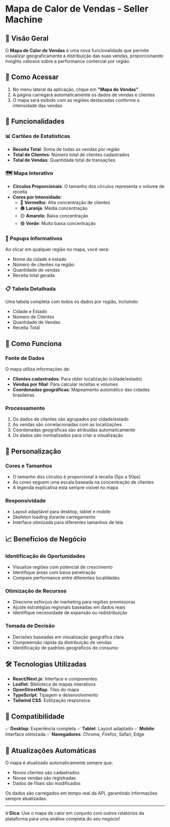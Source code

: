 # Mapa de Calor de Vendas - Seller Machine

## 📍 Visão Geral

O **Mapa de Calor de Vendas** é uma nova funcionalidade que permite visualizar geograficamente a distribuição das suas vendas, proporcionando insights valiosos sobre a performance comercial por região.

## 🚀 Como Acessar

1. No menu lateral da aplicação, clique em **"Mapa de Vendas"**
2. A página carregará automaticamente os dados de vendas e clientes
3. O mapa será exibido com as regiões destacadas conforme a intensidade das vendas

## 🎯 Funcionalidades

### 📊 Cartões de Estatísticas
- **Receita Total**: Soma de todas as vendas por região
- **Total de Clientes**: Número total de clientes cadastrados
- **Total de Vendas**: Quantidade total de transações

### 🗺️ Mapa Interativo
- **Círculos Proporcionais**: O tamanho dos círculos representa o volume de receita
- **Cores por Intensidade**:
  - 🔴 **Vermelho**: Alta concentração de clientes
  - 🟠 **Laranja**: Média concentração
  - 🟡 **Amarelo**: Baixa concentração  
  - 🟢 **Verde**: Muito baixa concentração

### 💬 Popups Informativos
Ao clicar em qualquer região no mapa, você verá:
- Nome da cidade e estado
- Número de clientes na região
- Quantidade de vendas
- Receita total gerada

### 📋 Tabela Detalhada
Uma tabela completa com todos os dados por região, incluindo:
- Cidade e Estado
- Número de Clientes
- Quantidade de Vendas
- Receita Total

## 🔧 Como Funciona

### Fonte de Dados
O mapa utiliza informações de:
- **Clientes cadastrados**: Para obter localização (cidade/estado)
- **Vendas por filial**: Para calcular receitas e volumes
- **Coordenadas geográficas**: Mapeamento automático das cidades brasileiras

### Processamento
1. Os dados de clientes são agrupados por cidade/estado
2. As vendas são correlacionadas com as localizações
3. Coordenadas geográficas são atribuídas automaticamente
4. Os dados são normalizados para criar a visualização

## 🎨 Personalização

### Cores e Tamanhos
- O tamanho dos círculos é proporcional à receita (5px a 50px)
- As cores seguem uma escala baseada na concentração de clientes
- A legenda explicativa está sempre visível no mapa

### Responsividade
- Layout adaptável para desktop, tablet e mobile
- Skeleton loading durante carregamento
- Interface otimizada para diferentes tamanhos de tela

## 📈 Benefícios de Negócio

### Identificação de Oportunidades
- Visualize regiões com potencial de crescimento
- Identifique áreas com baixa penetração
- Compare performance entre diferentes localidades

### Otimização de Recursos
- Direcione esforços de marketing para regiões promissoras
- Ajuste estratégias regionais baseadas em dados reais
- Identifique necessidade de expansão ou redistribuição

### Tomada de Decisão
- Decisões baseadas em visualização geográfica clara
- Compreensão rápida da distribuição de vendas
- Identificação de padrões geográficos de consumo

## 🛠️ Tecnologias Utilizadas

- **React/Next.js**: Interface e componentes
- **Leaflet**: Biblioteca de mapas interativos
- **OpenStreetMap**: Tiles do mapa
- **TypeScript**: Tipagem e desenvolvimento
- **Tailwind CSS**: Estilização responsiva

## 📱 Compatibilidade

✅ **Desktop**: Experiência completa
✅ **Tablet**: Layout adaptado
✅ **Mobile**: Interface otimizada
✅ **Navegadores**: Chrome, Firefox, Safari, Edge

## 🔄 Atualizações Automáticas

O mapa é atualizado automaticamente sempre que:
- Novos clientes são cadastrados
- Novas vendas são registradas
- Dados de filiais são modificados

Os dados são carregados em tempo real da API, garantindo informações sempre atualizadas.

---

**💡 Dica**: Use o mapa de calor em conjunto com outros relatórios da plataforma para uma análise completa do seu negócio!
